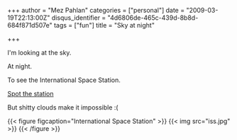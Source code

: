 +++
author = "Mez Pahlan"
categories = ["personal"]
date = "2009-03-19T22:13:00Z"
disqus_identifier = "4d6806de-465c-439d-8b8d-684f871d507e"
tags = ["fun"]
title = "Sky at night"

+++

I'm looking at the sky.

<!--more-->

At night.

To see the International Space Station.

[Spot the station][1]

But shitty clouds make it impossible :(

{{< figure figcaption="International Space Station" >}}
    {{< img src="iss.jpg" >}}
{{< /figure >}}

[1]: http://spaceflight.nasa.gov/realdata/sightings/cities/view.cgi?country=United_Kingdom&amp;region=England&amp;city=London